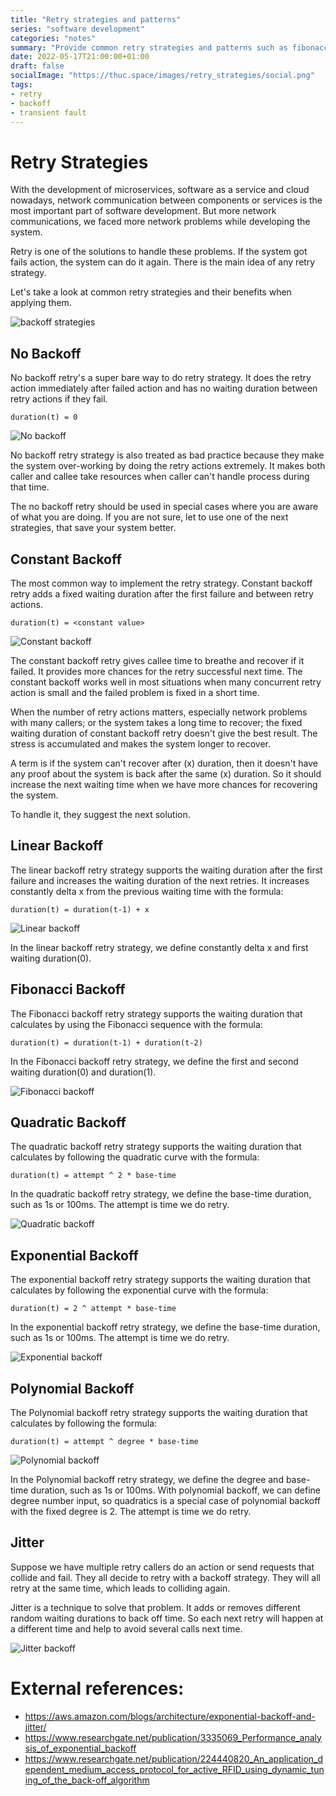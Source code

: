 ```yaml
---
title: "Retry strategies and patterns"
series: "software development"
categories: "notes"
summary: "Provide common retry strategies and patterns such as fibonacci, exponential, linear, polynomial"
date: 2022-05-17T21:00:00+01:00
draft: false
socialImage: "https://thuc.space/images/retry_strategies/social.png"
tags:
- retry
- backoff
- transient fault
---
```


# Retry Strategies

With the development of microservices, software as a service and cloud nowadays, network communication between components or services is the most important part of software development. But more network communications, we faced more network problems while developing the system.

Retry is one of the solutions to handle these problems. If the system got fails action, the system can do it again. There is the main idea of any retry strategy.

Let's take a look at common retry strategies and their benefits when applying them.

![backoff strategies](https://thuc.space/images/retry_strategies/social.png)

## No Backoff

No backoff retry's a super bare way to do retry strategy. It does the retry action immediately after failed action and has no waiting duration between retry actions if they fail.

```
duration(t) = 0
```

![No backoff](https://thuc.space/images/retry_strategies/retry_strategies-no_backoff.png)

No backoff retry strategy is also treated as bad practice because they make the system over-working by doing the retry actions extremely. It makes both caller and callee take resources when caller can't handle process during that time.

The no backoff retry should be used in special cases where you are aware of what you are doing. If you are not sure, let to use one of the next strategies, that save your system better.

## Constant Backoff

The most common way to implement the retry strategy. Constant backoff retry adds a fixed waiting duration after the first failure and between retry actions.

```
duration(t) = <constant value>
```

![Constant backoff](https://thuc.space/images/retry_strategies/retry_strategies-constant_backoff.png)

The constant backoff retry gives callee time to breathe and recover if it failed. It provides more chances for the retry successful next time. The constant backoff works well in most situations when many concurrent retry action is small and the failed problem is fixed in a short time.

When the number of retry actions matters, especially network problems with many callers; or the system takes a long time to recover; the fixed waiting duration of constant backoff retry doesn't give the best result. The stress is accumulated and makes the system longer to recover.

A term is if the system can't recover after (x) duration, then it doesn't have any proof about the system is back after the same (x) duration. So it should increase the next waiting time when we have more chances for recovering the system.

To handle it, they suggest the next solution.

## Linear Backoff

The linear backoff retry strategy supports the waiting duration after the first failure and increases the waiting duration of the next retries. It increases constantly delta x from the previous waiting time with the formula:

```
duration(t) = duration(t-1) + x
```

![Linear backoff](https://thuc.space/images/retry_strategies/retry_strategies-linear_backoff.png)

In the linear backoff retry strategy, we define constantly delta x and first waiting duration(0).

## Fibonacci Backoff

The Fibonacci backoff retry strategy supports the waiting duration that calculates by using the Fibonacci sequence with the formula:

```
duration(t) = duration(t-1) + duration(t-2)
```

In the Fibonacci backoff retry strategy, we define the first and second waiting duration(0) and duration(1).

![Fibonacci backoff](https://thuc.space/images/retry_strategies/retry_strategies-fibonacci_backoff.png)

## Quadratic Backoff

The quadratic backoff retry strategy supports the waiting duration that calculates by following the quadratic curve with the formula:

```
duration(t) = attempt ^ 2 * base-time
```

In the quadratic backoff retry strategy, we define the base-time duration, such as 1s or 100ms. The attempt is time we do retry.

![Quadratic backoff](https://thuc.space/images/retry_strategies/retry_strategies-quadratic_backoff.png)

## Exponential Backoff

The exponential backoff retry strategy supports the waiting duration that calculates by following the exponential curve with the formula:

```
duration(t) = 2 ^ attempt * base-time
```

In the exponential backoff retry strategy, we define the base-time duration, such as 1s or 100ms. The attempt is time we do retry.

![Exponential backoff](https://thuc.space/images/retry_strategies/retry_strategies-exponential_backoff.png)

## Polynomial Backoff

The Polynomial backoff retry strategy supports the waiting duration that calculates by following the formula:

```
duration(t) = attempt ^ degree * base-time
```

![Polynomial backoff](https://thuc.space/images/retry_strategies/retry_strategies-polynomial_backoff.png)

In the Polynomial backoff retry strategy, we define the degree and base-time duration, such as 1s or 100ms. With polynomial backoff, we can define degree number input, so quadratics is a special case of polynomial backoff with the fixed degree is 2. The attempt is time we do retry.

## Jitter

Suppose we have multiple retry callers do an action or send requests that collide and fail. They all decide to retry with a backoff strategy. They will all retry at the same time, which leads to colliding again.

Jitter is a technique to solve that problem. It adds or removes different random waiting durations to back off time. So each next retry will happen at a different time and help to avoid several calls next time.

![Jitter backoff](https://thuc.space/images/retry_strategies/retry_strategies-jitter.png)

# External references:

 - https://aws.amazon.com/blogs/architecture/exponential-backoff-and-jitter/
 - https://www.researchgate.net/publication/3335069_Performance_analysis_of_exponential_backoff
 - https://www.researchgate.net/publication/224440820_An_application_dependent_medium_access_protocol_for_active_RFID_using_dynamic_tuning_of_the_back-off_algorithm
